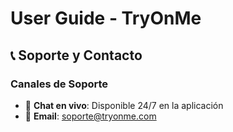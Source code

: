 # User Guide - TryOnMe

## 📞 Soporte y Contacto

### Canales de Soporte

- 💬 **Chat en vivo**: Disponible 24/7 en la aplicación
- 📧 **Email**: soporte@tryonme.com
<!-- Canal WhatsApp eliminado hasta su activación oficial -->